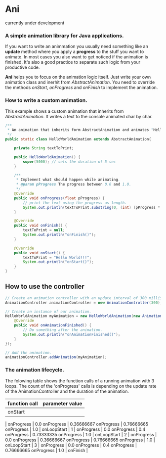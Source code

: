 # Ani

currently under development

### A simple animation library for Java applications.

If you want to write an animmation you usually need something like an **update** method where you apply a **progress** to the stuff you want to animate. In most cases you also want to get noticed if the animation is finished. It's also a good practice to separate such logic from your productive code.

**Ani** helps you to focus on the animation logic itself. Just write your own animation class and inerhit from *AbstractAnimation*. You need to override the methods *onStart*, *onProgress* and *onFinish* to implement the animation.

### How to write a custom animation.
This example shows a custom animation that inherits from *AbstractAnimation*. It writes a text to the console animated char by char.
```java
/**
 * An animation that inherits form AbstractAnimation and animates "Hello World" to the console.
 */
public static class HelloWorldAnimation extends AbstractAnimation{

	private String textToPrint;

	public HelloWorldAnimation() {
		super(5000); // sets the duration of 5 sec
	}

	/**
	 * Implement what should happen while animating.
	 * @param pProgress The progress between 0.0 and 1.0.
	 */
	@Override
	public void onProgress(float pProgress) {
		// print the text using the progress as length.
		System.out.println(textToPrint.substring(0, (int) (pProgress * textToPrint.length())));
	}

	@Override
	public void onFinish() {
		textToPrint = null;
		System.out.println("onFinish()");
	}

	@Override
	public void onStart() {
		textToPrint = "Hello World!!!";
		System.out.println("onStart()");
	}
}
```

## How to use the controller
```java
// Create an animation controller with an update interval of 300 milliseconds.
AnimationController animationController = new AnimationController(300);

// Create an instance of our animation.
HelloWorldAnimation myAnimation = new HelloWorldAnimation(new AnimationFinishedListener() {
	@Override
	public void onAnimationFinished() {
		// Do something after the animation.
		System.out.println("onAnimationFinished()");
	}
});

// Add the animation.
animationController.addAnimation(myAnimation);
```



### The animation lifecycle.

The folowing table shows the function calls of a running animation with 3 loops. The count of the 'onProgress' calls is depending on the update rate of the AnimationController and the duration of the animation.

function call | parameter value
-------------- | -------
onStart |
 | 
onProgress | 0.0
onProgress | 0.36666667
onProgress | 0.76666665
onProgress | 1.0
 |
onLoopStart | 1
 | 
onProgress | 0.0
onProgress | 0.4
onProgress | 0.73333335
onProgress | 1.0
 | 
onLoopStart | 2
 | 
onProgress | 0.0
onProgress | 0.36666667
onProgress | 0.76666665
onProgress | 1.0
 | 
onLoopStart | 3
 | 
onProgress | 0.0
onProgress | 0.4
onProgress | 0.76666665
onProgress | 1.0
 | 
onFinish |
